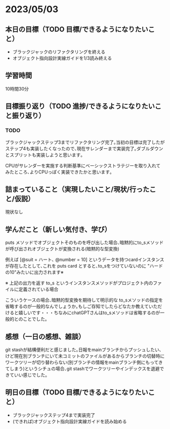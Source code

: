 # 2023/05/03
## 本日の目標（TODO 目標/できるようになりたいこと）
- ブラックジャックのリファクタリングを終える
- オブジェクト指向設計実線ガイドを1/3読み終える
## 学習時間
10時間30分
## 目標振り返り（TODO 進捗/できるようになりたいこと振り返り）
### TODO
ブラックジャックステップ3までリファクタリング完了｡当初の目標は完了したがステップ4も実装したくなったので､現在サレンダーまで実装完了｡ダブルダウンとスプリットも実装しようと思います｡

CPUがサレンダーを実施する判断基準にベーシックストラテジーを取り入れてみたところ､よりCPUっぽく実装できたかと思います｡
## 詰まっていること（実現したいこと/現状/行ったこと/仮説）
現状なし
## 学んだこと（新しい気付き、学び）
puts メソッドでオブジェクトそのものを呼び出した場合､暗黙的にto_sメソッドが呼び出されオブジェクトが変換される(暗黙的な型変換)  

例えば [@suit = ハート､ @number = 10] というデータを持つcardインスタンスが存在したとして､これを puts card とすると､to_sをつけていないのに "ハードの10"みたいに出力されます※
  
  ※ 上記の出力を返す to_s というインスタンスメソッドがプロジェクト内のファイルに定義されている場合
     
  こういうケースの場合､暗黙的型変換を期待して明示的な to_sメソッドの指定を省略するのが一般的なんでしょうか｡もしご存知でしたらどなたか教えていただけると嬉しいです・・・ちなみにchatGPTさんはto_sメソッドは省略するのが一般的とのことでした｡
## 感想（一日の感想、雑談）
git stashが結構便利だと感じました｡日報をmainブランチからプッシュしたい､けど現在別ブランチにいて未コミットのファイルがあるからブランチの切替時にワークツリーが切り替わらない(別ブランチの情報をmainブランチ側にもってきてしまう)というシチュの場合､git stashでワークツリーやインデックスを退避できていい感じでした｡
## 明日の目標（TODO 目標/できるようになりたいこと）
- ブラックジャックステップ4まで実装完了
- (できれば)オブジェクト指向設計実線ガイドを読み始める
